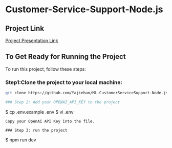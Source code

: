 # Customer-Service-Support-Node.js
## Project Link

[Project Presentation Link](https://docs.google.com/presentation/d/1BXkyNMl7bz6reqLxORK66B9bra6E18SM1-egKsyEQJ0/edit?usp=sharing)
## To Get Ready for Running the Project
To run this project, follow these steps:
### Step1:Clone the project to your local machine:

```bash
git clone https://github.com/Yajiehan/ML-CustomerServiceSupport-Node.js.git

### Step 2: Add your OPENAI_API_KEY to the project
```
$ cp .env.example .env
$ vi .env
```
Copy your OpenAi API Key into the file.

### Step 3: run the project
```
$ npm run dev
```
